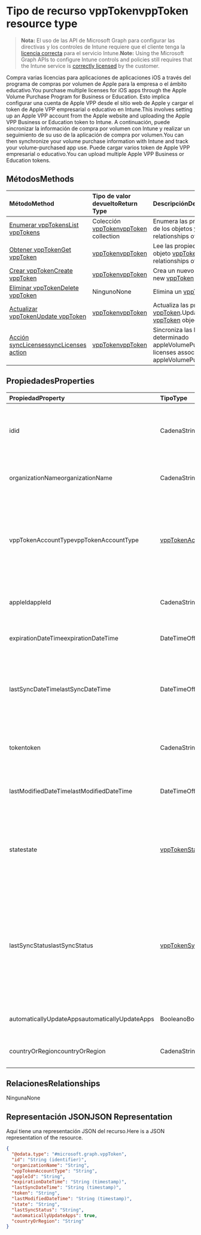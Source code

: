 # <a name="vpptoken-resource-type"></a><span data-ttu-id="160a4-101">Tipo de recurso vppToken</span><span class="sxs-lookup"><span data-stu-id="160a4-101">vppToken resource type</span></span>

> <span data-ttu-id="160a4-102">**Nota:** El uso de las API de Microsoft Graph para configurar las directivas y los controles de Intune requiere que el cliente tenga la [licencia correcta](https://go.microsoft.com/fwlink/?linkid=839381) para el servicio Intune.</span><span class="sxs-lookup"><span data-stu-id="160a4-102">**Note:** Using the Microsoft Graph APIs to configure Intune controls and policies still requires that the Intune service is [correctly licensed](https://go.microsoft.com/fwlink/?linkid=839381) by the customer.</span></span>

<span data-ttu-id="160a4-103">Compra varias licencias para aplicaciones de aplicaciones iOS a través del programa de compras por volumen de Apple para la empresa o el ámbito educativo.</span><span class="sxs-lookup"><span data-stu-id="160a4-103">You purchase multiple licenses for iOS apps through the Apple Volume Purchase Program for Business or Education.</span></span> <span data-ttu-id="160a4-104">Esto implica configurar una cuenta de Apple VPP desde el sitio web de Apple y cargar el token de Apple VPP empresarial o educativo en Intune.</span><span class="sxs-lookup"><span data-stu-id="160a4-104">This involves setting up an Apple VPP account from the Apple website and uploading the Apple VPP Business or Education token to Intune.</span></span> <span data-ttu-id="160a4-105">A continuación, puede sincronizar la información de compra por volumen con Intune y realizar un seguimiento de su uso de la aplicación de compra por volumen.</span><span class="sxs-lookup"><span data-stu-id="160a4-105">You can then synchronize your volume purchase information with Intune and track your volume-purchased app use.</span></span> <span data-ttu-id="160a4-106">Puede cargar varios token de Apple VPP empresarial o educativo.</span><span class="sxs-lookup"><span data-stu-id="160a4-106">You can upload multiple Apple VPP Business or Education tokens.</span></span>
## <a name="methods"></a><span data-ttu-id="160a4-107">Métodos</span><span class="sxs-lookup"><span data-stu-id="160a4-107">Methods</span></span>
|<span data-ttu-id="160a4-108">Método</span><span class="sxs-lookup"><span data-stu-id="160a4-108">Method</span></span>|<span data-ttu-id="160a4-109">Tipo de valor devuelto</span><span class="sxs-lookup"><span data-stu-id="160a4-109">Return Type</span></span>|<span data-ttu-id="160a4-110">Descripción</span><span class="sxs-lookup"><span data-stu-id="160a4-110">Description</span></span>|
|:---|:---|:---|
|[<span data-ttu-id="160a4-111">Enumerar vppTokens</span><span class="sxs-lookup"><span data-stu-id="160a4-111">List vppTokens</span></span>](../api/intune_onboarding_vpptoken_list.md)|<span data-ttu-id="160a4-112">Colección [vppToken](../resources/intune_onboarding_vpptoken.md)</span><span class="sxs-lookup"><span data-stu-id="160a4-112">[vppToken](../resources/intune_onboarding_vpptoken.md) collection</span></span>|<span data-ttu-id="160a4-113">Enumera las propiedades y las relaciones de los objetos [vppToken](../resources/intune_onboarding_vpptoken.md).</span><span class="sxs-lookup"><span data-stu-id="160a4-113">List properties and relationships of the [vppToken](../resources/intune_onboarding_vpptoken.md) objects.</span></span>|
|[<span data-ttu-id="160a4-114">Obtener vppToken</span><span class="sxs-lookup"><span data-stu-id="160a4-114">Get vppToken</span></span>](../api/intune_onboarding_vpptoken_get.md)|[<span data-ttu-id="160a4-115">vppToken</span><span class="sxs-lookup"><span data-stu-id="160a4-115">vppToken</span></span>](../resources/intune_onboarding_vpptoken.md)|<span data-ttu-id="160a4-116">Lee las propiedades y las relaciones del objeto [vppToken](../resources/intune_onboarding_vpptoken.md).</span><span class="sxs-lookup"><span data-stu-id="160a4-116">Read properties and relationships of the [vppToken](../resources/intune_onboarding_vpptoken.md) object.</span></span>|
|[<span data-ttu-id="160a4-117">Crear vppToken</span><span class="sxs-lookup"><span data-stu-id="160a4-117">Create vppToken</span></span>](../api/intune_onboarding_vpptoken_create.md)|[<span data-ttu-id="160a4-118">vppToken</span><span class="sxs-lookup"><span data-stu-id="160a4-118">vppToken</span></span>](../resources/intune_onboarding_vpptoken.md)|<span data-ttu-id="160a4-119">Crea un nuevo objeto [vppToken](../resources/intune_onboarding_vpptoken.md).</span><span class="sxs-lookup"><span data-stu-id="160a4-119">Create a new [vppToken](../resources/intune_onboarding_vpptoken.md) object.</span></span>|
|[<span data-ttu-id="160a4-120">Eliminar vppToken</span><span class="sxs-lookup"><span data-stu-id="160a4-120">Delete vppToken</span></span>](../api/intune_onboarding_vpptoken_delete.md)|<span data-ttu-id="160a4-121">Ninguno</span><span class="sxs-lookup"><span data-stu-id="160a4-121">None</span></span>|<span data-ttu-id="160a4-122">Elimina un [vppToken](../resources/intune_onboarding_vpptoken.md).</span><span class="sxs-lookup"><span data-stu-id="160a4-122">Deletes a [vppToken](../resources/intune_onboarding_vpptoken.md).</span></span>|
|[<span data-ttu-id="160a4-123">Actualizar vppToken</span><span class="sxs-lookup"><span data-stu-id="160a4-123">Update vppToken</span></span>](../api/intune_onboarding_vpptoken_update.md)|[<span data-ttu-id="160a4-124">vppToken</span><span class="sxs-lookup"><span data-stu-id="160a4-124">vppToken</span></span>](../resources/intune_onboarding_vpptoken.md)|<span data-ttu-id="160a4-125">Actualiza las propiedades de un objeto [vppToken](../resources/intune_onboarding_vpptoken.md).</span><span class="sxs-lookup"><span data-stu-id="160a4-125">Update the properties of a [vppToken](../resources/intune_onboarding_vpptoken.md) object.</span></span>|
|[<span data-ttu-id="160a4-126">Acción syncLicenses</span><span class="sxs-lookup"><span data-stu-id="160a4-126">syncLicenses action</span></span>](../api/intune_onboarding_vpptoken_synclicenses.md)|[<span data-ttu-id="160a4-127">vppToken</span><span class="sxs-lookup"><span data-stu-id="160a4-127">vppToken</span></span>](../resources/intune_onboarding_vpptoken.md)|<span data-ttu-id="160a4-128">Sincroniza las licencias asociadas con un determinado appleVolumePurchaseProgramToken.</span><span class="sxs-lookup"><span data-stu-id="160a4-128">Syncs licenses associated with a specific appleVolumePurchaseProgramToken</span></span>|

## <a name="properties"></a><span data-ttu-id="160a4-129">Propiedades</span><span class="sxs-lookup"><span data-stu-id="160a4-129">Properties</span></span>
|<span data-ttu-id="160a4-130">Propiedad</span><span class="sxs-lookup"><span data-stu-id="160a4-130">Property</span></span>|<span data-ttu-id="160a4-131">Tipo</span><span class="sxs-lookup"><span data-stu-id="160a4-131">Type</span></span>|<span data-ttu-id="160a4-132">Descripción</span><span class="sxs-lookup"><span data-stu-id="160a4-132">Description</span></span>|
|:---|:---|:---|
|<span data-ttu-id="160a4-133">id</span><span class="sxs-lookup"><span data-stu-id="160a4-133">id</span></span>|<span data-ttu-id="160a4-134">Cadena</span><span class="sxs-lookup"><span data-stu-id="160a4-134">String</span></span>|<span data-ttu-id="160a4-135">Esto se genera automáticamente cuando se crea el appleVolumePurchaseProgramToken.</span><span class="sxs-lookup"><span data-stu-id="160a4-135">This is automatically generated when the appleVolumePurchaseProgramToken is created.</span></span> <span data-ttu-id="160a4-136">Es la clave de la entidad.</span><span class="sxs-lookup"><span data-stu-id="160a4-136">It is the Key of the entity.</span></span>|
|<span data-ttu-id="160a4-137">organizationName</span><span class="sxs-lookup"><span data-stu-id="160a4-137">organizationName</span></span>|<span data-ttu-id="160a4-138">Cadena</span><span class="sxs-lookup"><span data-stu-id="160a4-138">String</span></span>|<span data-ttu-id="160a4-139">Organización asociada al token del Programa de Compras por Volumen de Apple</span><span class="sxs-lookup"><span data-stu-id="160a4-139">The organization associated with the Apple Volume Purchase Program Token</span></span>|
|<span data-ttu-id="160a4-140">vppTokenAccountType</span><span class="sxs-lookup"><span data-stu-id="160a4-140">vppTokenAccountType</span></span>|[<span data-ttu-id="160a4-141">vppTokenAccountType</span><span class="sxs-lookup"><span data-stu-id="160a4-141">vppTokenAccountType</span></span>](../resources/intune_shared_vpptokenaccounttype.md)|<span data-ttu-id="160a4-142">Tipo de programa de compras por volumen al que está asociado el token del programa de compras por volumen de Apple especificado.</span><span class="sxs-lookup"><span data-stu-id="160a4-142">The type of volume purchase program which the given Apple Volume Purchase Program Token is associated with.</span></span> <span data-ttu-id="160a4-143">Los valores posibles son: `business` y `education`.</span><span class="sxs-lookup"><span data-stu-id="160a4-143">The possible values are:</span></span> <span data-ttu-id="160a4-144">Los valores posibles son: `business` y `education`.</span><span class="sxs-lookup"><span data-stu-id="160a4-144">The possible values are:</span></span>|
|<span data-ttu-id="160a4-145">appleId</span><span class="sxs-lookup"><span data-stu-id="160a4-145">appleId</span></span>|<span data-ttu-id="160a4-146">Cadena</span><span class="sxs-lookup"><span data-stu-id="160a4-146">String</span></span>|<span data-ttu-id="160a4-147">Identificador de Apple asociado al token del Programa de compras por volumen de Apple especificado.</span><span class="sxs-lookup"><span data-stu-id="160a4-147">The apple Id associated with the given Apple Volume Purchase Program Token.</span></span>|
|<span data-ttu-id="160a4-148">expirationDateTime</span><span class="sxs-lookup"><span data-stu-id="160a4-148">expirationDateTime</span></span>|<span data-ttu-id="160a4-149">DateTimeOffset</span><span class="sxs-lookup"><span data-stu-id="160a4-149">DateTimeOffset</span></span>|<span data-ttu-id="160a4-150">La fecha y hora de vencimiento del token del Programa de compras por volumen de Apple.</span><span class="sxs-lookup"><span data-stu-id="160a4-150">The expiration date time of the Apple Volume Purchase Program Token.</span></span>|
|<span data-ttu-id="160a4-151">lastSyncDateTime</span><span class="sxs-lookup"><span data-stu-id="160a4-151">lastSyncDateTime</span></span>|<span data-ttu-id="160a4-152">DateTimeOffset</span><span class="sxs-lookup"><span data-stu-id="160a4-152">DateTimeOffset</span></span>|<span data-ttu-id="160a4-153">La última vez que se realizó la sincronización de una aplicación con el servicio del programa de compras por volumen de Apple utilizando el token de ese programa de compras.</span><span class="sxs-lookup"><span data-stu-id="160a4-153">The last time when an application sync was done with the Apple volume purchase program service using the the Apple Volume Purchase Program Token.</span></span>|
|<span data-ttu-id="160a4-154">token</span><span class="sxs-lookup"><span data-stu-id="160a4-154">token</span></span>|<span data-ttu-id="160a4-155">Cadena</span><span class="sxs-lookup"><span data-stu-id="160a4-155">String</span></span>|<span data-ttu-id="160a4-156">La cadena del token del programa de compras por volumen de Apple descargada desde ese programa de compras.</span><span class="sxs-lookup"><span data-stu-id="160a4-156">The Apple Volume Purchase Program Token string downloaded from the Apple Volume Purchase Program.</span></span>|
|<span data-ttu-id="160a4-157">lastModifiedDateTime</span><span class="sxs-lookup"><span data-stu-id="160a4-157">lastModifiedDateTime</span></span>|<span data-ttu-id="160a4-158">DateTimeOffset</span><span class="sxs-lookup"><span data-stu-id="160a4-158">DateTimeOffset</span></span>|<span data-ttu-id="160a4-159">La fecha y hora de modificación asociada con el token del Programa de compras por volumen de Apple.</span><span class="sxs-lookup"><span data-stu-id="160a4-159">Last modification date time associated with the Apple Volume Purchase Program Token.</span></span>|
|<span data-ttu-id="160a4-160">state</span><span class="sxs-lookup"><span data-stu-id="160a4-160">state</span></span>|[<span data-ttu-id="160a4-161">vppTokenState</span><span class="sxs-lookup"><span data-stu-id="160a4-161">vppTokenState</span></span>](../resources/intune_onboarding_vpptokenstate.md)|<span data-ttu-id="160a4-162">Estado actual del token del programa de compras por volumen de Apple.</span><span class="sxs-lookup"><span data-stu-id="160a4-162">Current state of the Apple Volume Purchase Program Token.</span></span> <span data-ttu-id="160a4-163">Los valores posibles son: `unknown`, `valid`, `expired` y `invalid`.</span><span class="sxs-lookup"><span data-stu-id="160a4-163">The possible values are `unknown`, `valid`, `expired`, `invalid`, , , , , , , , or .</span></span> <span data-ttu-id="160a4-164">Los valores posibles son: `unknown`, `valid`, `expired` y `invalid`.</span><span class="sxs-lookup"><span data-stu-id="160a4-164">The possible values are `unknown`, `valid`, `expired`, `invalid`, , , , , , , , or .</span></span>|
|<span data-ttu-id="160a4-165">lastSyncStatus</span><span class="sxs-lookup"><span data-stu-id="160a4-165">lastSyncStatus</span></span>|[<span data-ttu-id="160a4-166">vppTokenSyncStatus</span><span class="sxs-lookup"><span data-stu-id="160a4-166">vppTokenSyncStatus</span></span>](../resources/intune_onboarding_vpptokensyncstatus.md)|<span data-ttu-id="160a4-167">Estado de sincronización actual de la última sincronización de la aplicación que se activó usando el token del programa de compras por volumen de Apple.</span><span class="sxs-lookup"><span data-stu-id="160a4-167">Current sync status of the last application sync which was triggered using the Apple Volume Purchase Program Token.</span></span> <span data-ttu-id="160a4-168">Los valores posibles son: `none`, `inProgress`, `completed` y `failed`.</span><span class="sxs-lookup"><span data-stu-id="160a4-168">The possible values are `none`, `inProgress`, `completed`, `failed`, , , , , , , , or .</span></span> <span data-ttu-id="160a4-169">Los valores posibles son: `none`, `inProgress`, `completed` y `failed`.</span><span class="sxs-lookup"><span data-stu-id="160a4-169">The possible values are `none`, `inProgress`, `completed`, `failed`, , , , , , , , or .</span></span>|
|<span data-ttu-id="160a4-170">automaticallyUpdateApps</span><span class="sxs-lookup"><span data-stu-id="160a4-170">automaticallyUpdateApps</span></span>|<span data-ttu-id="160a4-171">Booleano</span><span class="sxs-lookup"><span data-stu-id="160a4-171">Boolean</span></span>|<span data-ttu-id="160a4-172">Si las aplicaciones para el token VPP se actualizarán automáticamente o no.</span><span class="sxs-lookup"><span data-stu-id="160a4-172">Whether or not apps for the VPP token will be automatically updated.</span></span>|
|<span data-ttu-id="160a4-173">countryOrRegion</span><span class="sxs-lookup"><span data-stu-id="160a4-173">countryOrRegion</span></span>|<span data-ttu-id="160a4-174">Cadena</span><span class="sxs-lookup"><span data-stu-id="160a4-174">String</span></span>|<span data-ttu-id="160a4-175">Si las aplicaciones para el token VPP se actualizarán automáticamente o no.</span><span class="sxs-lookup"><span data-stu-id="160a4-175">Whether or not apps for the VPP token will be automatically updated.</span></span>|

## <a name="relationships"></a><span data-ttu-id="160a4-176">Relaciones</span><span class="sxs-lookup"><span data-stu-id="160a4-176">Relationships</span></span>
<span data-ttu-id="160a4-177">Ninguna</span><span class="sxs-lookup"><span data-stu-id="160a4-177">None</span></span>
## <a name="json-representation"></a><span data-ttu-id="160a4-178">Representación JSON</span><span class="sxs-lookup"><span data-stu-id="160a4-178">JSON Representation</span></span>
<span data-ttu-id="160a4-179">Aquí tiene una representación JSON del recurso.</span><span class="sxs-lookup"><span data-stu-id="160a4-179">Here is a JSON representation of the resource.</span></span>
<!-- {
  "blockType": "resource",
  "baseType": "microsoft.graph.entity",
  "@odata.type": "microsoft.graph.vppToken"
}
-->
``` json
{
  "@odata.type": "#microsoft.graph.vppToken",
  "id": "String (identifier)",
  "organizationName": "String",
  "vppTokenAccountType": "String",
  "appleId": "String",
  "expirationDateTime": "String (timestamp)",
  "lastSyncDateTime": "String (timestamp)",
  "token": "String",
  "lastModifiedDateTime": "String (timestamp)",
  "state": "String",
  "lastSyncStatus": "String",
  "automaticallyUpdateApps": true,
  "countryOrRegion": "String"
}
```



